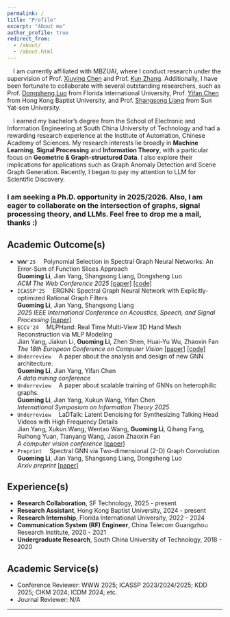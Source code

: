 ```yaml
---
permalink: /
title: "Profile"
excerpt: "About me"
author_profile: true
redirect_from: 
  - /about/
  - /about.html
---
```

&emsp;I am currently affiliated with MBZUAI, where I conduct research under the supervision of Prof. [Xiuying Chen](https://iriscxy.github.io/) and Prof. [Kun Zhang](https://www.andrew.cmu.edu/user/kunz1/). Additionally, I have been fortunate to collaborate with several outstanding researchers, such as Prof. [Dongsheng Luo](https://users.cs.fiu.edu/~dluo/) from Florida International University, Prof. [Yifan Chen](https://ychen-stat-ml.github.io/) from Hong Kong Baptist University, and Prof. [Shangsong Liang](https://cse.sysu.edu.cn/teacher/LiangShangsong) from Sun Yat-sen University.

&emsp;I earned my bachelor’s degree from the School of Electronic and Information Engineering at South China University of Technology and had a rewarding research experience at the Institute of Automation, Chinese Academy of Sciences. My research interests lie broadly in **Machine Learning**, **Signal Processing** and **Information Theory**, with a particular focus on **Geometric & Graph-structured Data**. I also explore their implications for applications such as Graph Anomaly Detection and Scene Graph Generation. Recently, I began to pay my attention to LLM for Scientific Discovery.  

### **I am seeking a Ph.D. opportunity in 2025/2026. Also, I am eager to collaborate on the intersection of graphs, signal processing theory, and LLMs. Feel free to drop me a mail, thanks :)**

Academic Outcome(s)
-----  
- `WWW'25`&emsp; Polynomial Selection in Spectral Graph Neural Networks: An Error-Sum of Function Slices Approach <br>
**Guoming Li**, Jian Yang, Shangsong Liang, Dongsheng Luo <br>
*ACM The Web Conference 2025* [[paper]](https://arxiv.org/abs/2404.15354) [[code]](https://github.com/vasile-paskardlgm/TFGNN)
- `ICASSP'25`&emsp; ERGNN: Spectral Graph Neural Network with Explicitly-optimized Rational Graph Filters <br>
**Guoming Li**, Jian Yang, Shangsong Liang <br>
*2025 IEEE International Conference on Acoustics, Speech, and Signal Processing* [[paper]](https://arxiv.org/abs/2412.19106)
- `ECCV'24`&emsp; MLPHand: Real Time Multi-View 3D Hand Mesh Reconstruction via MLP Modeling <br>
Jian Yang, Jiakun Li, **Guoming Li**, Zhen Shen, Huai-Yu Wu, Zhaoxin Fan <br>
*The 18th European Conference on Computer Vision* [[paper]](https://link.springer.com/chapter/10.1007/978-3-031-72904-1_24) [[code]](https://github.com/jackyyang9/MLPHand)
- `Underreview`&emsp; A paper about the analysis and design of new GNN architecture.<br>
**Guoming Li**, Jian Yang, Yifan Chen <br>
*A data mining conference* 
- `Underreview`&emsp; A paper about scalable training of GNNs on heterophilic graphs.<br> 
**Guoming Li**, Jian Yang, Xukun Wang, Yifan Chen <br>
*International Symposium on Information Theory 2025*
- `Underreview`&emsp; LaDTalk: Latent Denoising for Synthesizing Talking Head Videos with High Frequency Details <br>
Jian Yang, Xukun Wang, Wentao Wang, **Guoming Li**, Qihang Fang, Ruihong Yuan, Tianyang Wang, Jason Zhaoxin Fan <br>
*A computer vision conference* [[paper]](https://arxiv.org/abs/2410.00990)
- `Preprint`&emsp; Spectral GNN via Two-dimensional (2-D) Graph Convolution <br>
**Guoming Li**, Jian Yang, Shangsong Liang, Dongsheng Luo <br>
*Arxiv preprint* [[paper]](https://arxiv.org/abs/2404.04559)

Experience(s)
-----  
* **Research Collaboration**, SF Technology, 2025 - present  
* **Research Assistant**, Hong Kong Baptist University, 2024 - present  
* **Research Internship**, Florida International University, 2022 - 2024  
* **Communication System (RF) Engineer**, China Telecom Guangzhou Research Institute, 2020 - 2021  
* **Undergraduate Research**, South China University of Technology, 2018 - 2020  

Academic Service(s)
-----
* Conference Reviewer: WWW 2025; ICASSP 2023/2024/2025; KDD 2025; CIKM 2024; ICDM 2024; etc.
* Journal Reviewer: N/A


---
<div style="width: 40%; margin: 0 auto;">
<script type="text/javascript" id="clustrmaps" src="//clustrmaps.com/map_v2.js?d=jIIb_PJya400CsElEvXwVvXzzj4jGy2l5GqF7kOYhUo&cl=ffffff&w=a"></script>
</div>
